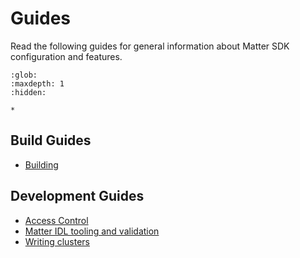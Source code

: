 # Guides

Read the following guides for general information about Matter SDK configuration
and features.

```{toctree}
:glob:
:maxdepth: 1
:hidden:

*
```

## Build Guides

- [Building](./BUILDING.md)

## Development Guides

- [Access Control](./access-control-guide.md)
- [Matter IDL tooling and validation](./matter_idl_tooling.md)
- [Writing clusters](./writing_clusters.md)
